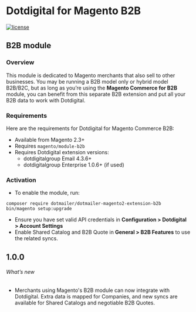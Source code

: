 # Dotdigital for Magento B2B
[![license](https://img.shields.io/github/license/mashape/apistatus.svg)](LICENSE.md)
## B2B module
  
### Overview
This module is dedicated to Magento merchants that also sell to other businesses. You may be running a B2B model only or hybrid model B2B/B2C, but as long as you’re using the **Magento Commerce for B2B** module, you can benefit from this separate B2B extension and put all your B2B data to work with Dotdigital.
  
### Requirements
Here are the requirements for Dotdigital for Magento Commerce B2B:
- Available from Magento 2.3+
- Requires `magento/module-b2b`
- Requires Dotdigital extension versions:
  - dotdigitalgroup Email 4.3.6+
  - dotdigitalgroup Enterprise 1.0.6+ (if used)
  
### Activation
- To enable the module, run:
```
composer require dotmailer/dotmailer-magento2-extension-b2b
bin/magento setup:upgrade
```
- Ensure you have set valid API credentials in **Configuration > Dotdigital > Account Settings**
- Enable Shared Catalog and B2B Quote in **General > B2B Features** to use the related syncs.
  
## 1.0.0
  
###### What’s new
- Merchants using Magento's B2B module can now integrate with Dotdigital. Extra data is mapped for Companies, and new syncs are available for Shared Catalogs and negotiable B2B Quotes.
